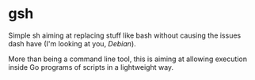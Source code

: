 # gsh

Simple sh aiming at replacing stuff like bash without causing the issues dash have (I'm looking at you, _Debian_).

More than being a command line tool, this is aiming at allowing execution inside Go programs of scripts in a lightweight way.
